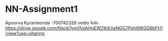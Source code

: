 # NN-Assignment1
Apoorva Kyramkonda -700742326
vedio link- https://drive.google.com/file/d/1ym11olAHqEW29dUwNGG7Pph6WGG6bFH1/view?usp=sharing
